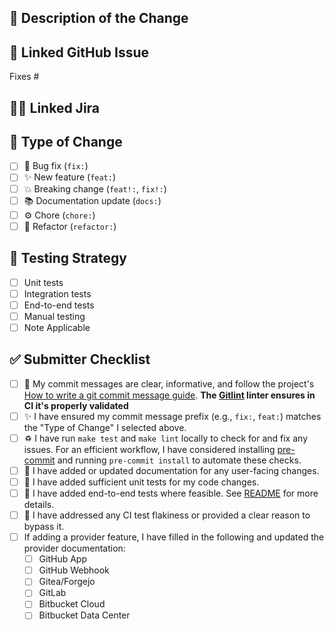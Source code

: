 ## 📝 Description of the Change

<!--- Take all comments into account and provide a detailed description of the change. -->

## 🔗 Linked GitHub Issue

Fixes #

## 👨🏻‍ Linked Jira

<!-- This is optional, but if you have a Jira ticket related to this PR, please link it here. -->
## 🚀 Type of Change

- [ ] 🐛 Bug fix (`fix:`)
- [ ] ✨ New feature (`feat:`)
- [ ] 💥 Breaking change (`feat!:`, `fix!:`)
- [ ] 📚 Documentation update (`docs:`)
- [ ] ⚙️ Chore (`chore:`)
- [ ] 💅 Refactor (`refactor:`)

<!-- (update the title of the Pull Request accordingly) -->

## 🧪 Testing Strategy

- [ ] Unit tests
- [ ] Integration tests
- [ ] End-to-end tests
- [ ] Manual testing
- [ ] Note Applicable

## ✅ Submitter Checklist

- [ ] 📝 My commit messages are clear, informative, and follow the project's [How to write a git commit message guide](https://developers.google.com/blockly/guides/contribute/get-started/commits). **The [Gitlint](https://jorisroovers.com/gitlint/latest) linter ensures in CI it's properly validated**
- [ ] ✨ I have ensured my commit message prefix (e.g., `fix:`, `feat:`) matches the "Type of Change" I selected above.
- [ ] ♽ I have run `make test` and `make lint` locally to check for and fix any
      issues. For an efficient workflow, I have considered installing
      [pre-commit](https://pre-commit.com/) and running `pre-commit install` to
      automate these checks.
- [ ] 📖 I have added or updated documentation for any user-facing changes.
- [ ] 🧪 I have added sufficient unit tests for my code changes.
- [ ] 🎁 I have added end-to-end tests where feasible. See [README](https://github.com/openshift-pipelines/pipelines-as-code/blob/main/test/README.md) for more details.
- [ ] 🔎 I have addressed any CI test flakiness or provided a clear reason to bypass it.
- [ ] If adding a provider feature, I have filled in the following and updated the provider documentation:
  - [ ] GitHub App
  - [ ] GitHub Webhook
  - [ ] Gitea/Forgejo
  - [ ] GitLab
  - [ ] Bitbucket Cloud
  - [ ] Bitbucket Data Center
